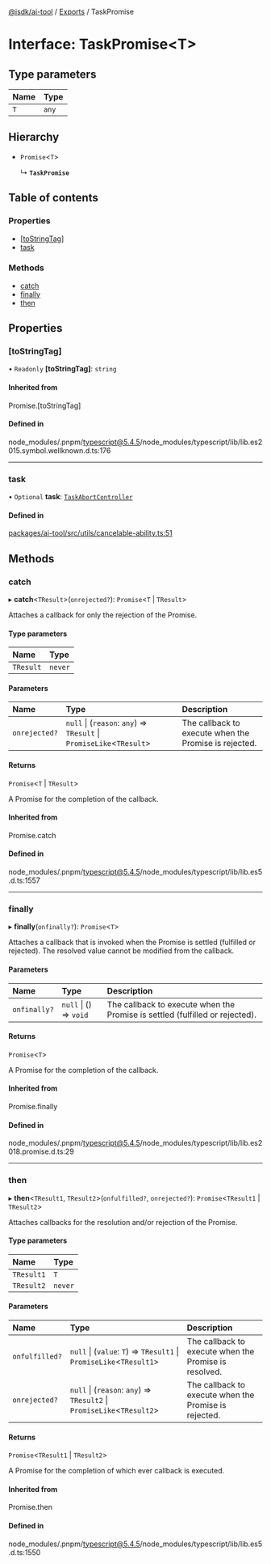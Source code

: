 [@isdk/ai-tool](../README.md) / [Exports](../modules.md) / TaskPromise

# Interface: TaskPromise\<T\>

## Type parameters

| Name | Type |
| :------ | :------ |
| `T` | `any` |

## Hierarchy

- `Promise`\<`T`\>

  ↳ **`TaskPromise`**

## Table of contents

### Properties

- [[toStringTag]](TaskPromise.md#[tostringtag])
- [task](TaskPromise.md#task)

### Methods

- [catch](TaskPromise.md#catch)
- [finally](TaskPromise.md#finally)
- [then](TaskPromise.md#then)

## Properties

### [toStringTag]

• `Readonly` **[toStringTag]**: `string`

#### Inherited from

Promise.[toStringTag]

#### Defined in

node_modules/.pnpm/typescript@5.4.5/node_modules/typescript/lib/lib.es2015.symbol.wellknown.d.ts:176

___

### task

• `Optional` **task**: [`TaskAbortController`](../classes/TaskAbortController.md)

#### Defined in

[packages/ai-tool/src/utils/cancelable-ability.ts:51](https://github.com/isdk/ai-tool.js/blob/43e2dd311b252f4a811e695a7944005766712a72/src/utils/cancelable-ability.ts#L51)

## Methods

### catch

▸ **catch**\<`TResult`\>(`onrejected?`): `Promise`\<`T` \| `TResult`\>

Attaches a callback for only the rejection of the Promise.

#### Type parameters

| Name | Type |
| :------ | :------ |
| `TResult` | `never` |

#### Parameters

| Name | Type | Description |
| :------ | :------ | :------ |
| `onrejected?` | ``null`` \| (`reason`: `any`) => `TResult` \| `PromiseLike`\<`TResult`\> | The callback to execute when the Promise is rejected. |

#### Returns

`Promise`\<`T` \| `TResult`\>

A Promise for the completion of the callback.

#### Inherited from

Promise.catch

#### Defined in

node_modules/.pnpm/typescript@5.4.5/node_modules/typescript/lib/lib.es5.d.ts:1557

___

### finally

▸ **finally**(`onfinally?`): `Promise`\<`T`\>

Attaches a callback that is invoked when the Promise is settled (fulfilled or rejected). The
resolved value cannot be modified from the callback.

#### Parameters

| Name | Type | Description |
| :------ | :------ | :------ |
| `onfinally?` | ``null`` \| () => `void` | The callback to execute when the Promise is settled (fulfilled or rejected). |

#### Returns

`Promise`\<`T`\>

A Promise for the completion of the callback.

#### Inherited from

Promise.finally

#### Defined in

node_modules/.pnpm/typescript@5.4.5/node_modules/typescript/lib/lib.es2018.promise.d.ts:29

___

### then

▸ **then**\<`TResult1`, `TResult2`\>(`onfulfilled?`, `onrejected?`): `Promise`\<`TResult1` \| `TResult2`\>

Attaches callbacks for the resolution and/or rejection of the Promise.

#### Type parameters

| Name | Type |
| :------ | :------ |
| `TResult1` | `T` |
| `TResult2` | `never` |

#### Parameters

| Name | Type | Description |
| :------ | :------ | :------ |
| `onfulfilled?` | ``null`` \| (`value`: `T`) => `TResult1` \| `PromiseLike`\<`TResult1`\> | The callback to execute when the Promise is resolved. |
| `onrejected?` | ``null`` \| (`reason`: `any`) => `TResult2` \| `PromiseLike`\<`TResult2`\> | The callback to execute when the Promise is rejected. |

#### Returns

`Promise`\<`TResult1` \| `TResult2`\>

A Promise for the completion of which ever callback is executed.

#### Inherited from

Promise.then

#### Defined in

node_modules/.pnpm/typescript@5.4.5/node_modules/typescript/lib/lib.es5.d.ts:1550

